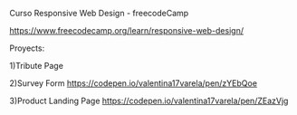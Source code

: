Curso Responsive Web Design - freecodeCamp

https://www.freecodecamp.org/learn/responsive-web-design/

Proyects:

1)Tribute Page

2)Survey Form 
https://codepen.io/valentina17varela/pen/zYEbQoe

3)Product Landing Page
https://codepen.io/valentina17varela/pen/ZEazVjg
